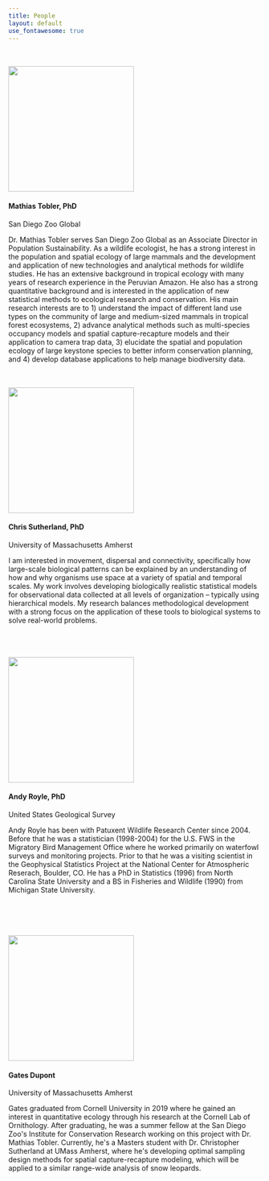```yaml
---
title: People
layout: default
use_fontawesome: true
---
```

<div class="row content-row">
<div class="col-12 col-sm-4 image-wrapper">
    <br>
    <br>
    <img src="{{ site.baseurl }}/images/people/MathiasTobler.jpg" width="250">
</div>
<div class="col-12 col-sm-8">
    <h4>Mathias Tobler, PhD</h4>
    <p class="italic">San Diego Zoo Global</p>
    <p>Dr. Mathias Tobler serves San Diego Zoo Global as an Associate Director in Population Sustainability. As a wildlife ecologist, he has a strong interest in the population and spatial ecology of large mammals and the development and application of new technologies and analytical methods for wildlife studies. He has an extensive background in tropical ecology with many years of research experience in the Peruvian Amazon. He also has a strong quantitative background and is interested in the application of new statistical methods to ecological research and conservation. His main research interests are to 1) understand the impact of different land use types on the community of large and medium-sized mammals in tropical forest ecosystems, 2) advance analytical methods such as multi-species occupancy models and spatial capture-recapture models and their application to camera trap data, 3) elucidate the spatial and population ecology of large keystone species to better inform conservation planning, and 4) develop database applications to help manage biodiversity data.</p>
</div>
</div>

<br>
<div class="row content-row">
    <br>
<div class="col-12 col-sm-4 image-wrapper">
    <img src="{{ site.baseurl }}/images/people/ChrisSutherland.png" width="250">
</div>
<div class="col-12 col-sm-8">
    <h4>Chris Sutherland, PhD</h4>
    <p class="italic">University of Massachusetts Amherst</p>
    <p>I am interested in movement, dispersal and connectivity, specifically how large-scale biological patterns can be explained by an understanding of how and why organisms use space at a variety of spatial and temporal scales. My work involves developing biologically realistic statistical models for observational data collected at all levels of organization – typically using hierarchical models. My research balances methodological development with a strong focus on the application of these tools to biological systems to solve real-world problems.</p>
</div>
</div>
<br>

<br>
<div class="row content-row">
    <br>
<div class="col-12 col-sm-4 image-wrapper">
    <img src="{{ site.baseurl }}/images/people/AndyRoyle.jpg" width="250">
</div>
<div class="col-12 col-sm-8">
    <h4>Andy Royle, PhD</h4>
    <p class="italic">United States Geological Survey</p>
    <p>Andy Royle has been with Patuxent Wildlife Research Center since 2004. Before that he was a statistician (1998-2004) for the U.S. FWS in the Migratory Bird Management Office where he worked primarily on waterfowl surveys and monitoring projects. Prior to that he was a visiting scientist in the Geophysical Statistics Project at the National Center for Atmospheric Reserach, Boulder, CO. He has a PhD in Statistics (1996) from North Carolina State University and a BS in Fisheries and Wildlife (1990) from Michigan State University.</p>
</div>
</div>
<br>
<br>

<br>
<div class="row content-row">
    <br>
<div class="col-12 col-sm-4 image-wrapper">
    <img src="{{ site.baseurl }}/images/people/GatesDupont.jpg" width="250">
</div>
<div class="col-12 col-sm-8">
    <h4>Gates Dupont</h4>
    <p class="italic">University of Massachusetts Amherst</p>
    <p>Gates graduated from Cornell University in 2019 where he gained an interest in quantitative ecology through his research at the Cornell Lab of Ornithology. After graduating, he was a summer fellow at the San Diego Zoo's Institute for Conservation Research working on this project with Dr. Mathias Tobler. Currently, he's a Masters student with Dr. Christopher Sutherland at UMass Amherst, where he's developing optimal sampling design methods for spatial capture-recapture modeling, which will be applied to a similar range-wide analysis of snow leopards.</p>
</div>
</div>
<br>
